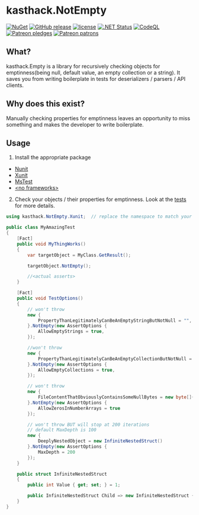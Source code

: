 # kasthack.NotEmpty


[![NuGet](https://img.shields.io/nuget/dt/kasthack.NotEmpty.Core.svg)](#)
[![GitHub release](https://img.shields.io/github/release/kasthack-labs/kasthack.NotEmpty.svg)](https://github.com/kasthack-labs/kasthack.NotEmpty/releases/latest)
[![license](https://img.shields.io/github/license/kasthack-labs/kasthack.NotEmpty.svg)](LICENSE)
[![.NET Status](https://github.com/kasthack-labs/kasthack.NotEmpty/workflows/.NET/badge.svg)](https://github.com/kasthack-labs/kasthack.NotEmpty/actions?query=workflow%3A.NET)
[![CodeQL](https://github.com/kasthack-labs/kasthack.NotEmpty/workflows/CodeQL/badge.svg)](https://github.com/kasthack-labs/kasthack.NotEmpty/actions?query=workflow%3ACodeQL)
[![Patreon pledges](https://img.shields.io/endpoint.svg?url=https%3A%2F%2Fshieldsio-patreon.vercel.app%2Fapi%3Fusername%3Dkasthack%26type%3Dpledges&style=flat)](https://patreon.com/kasthack)
[![Patreon patrons](https://img.shields.io/endpoint.svg?url=https%3A%2F%2Fshieldsio-patreon.vercel.app%2Fapi%3Fusername%3Dkasthack%26type%3Dpatrons&style=flat)](https://patreon.com/kasthack)

## What?

kasthack.Empty is a library for recursively checking objects for emptinness(being null, default value, an empty collection or a string). It saves you from writing boilerplate in tests for deserializers / parsers / API clients.

## Why does this exist?

Manually checking properties for emptinness leaves an opportunity to miss something and makes the developer to write boilerplate.

## Usage

1. Install the appropriate package

* [Nunit](https://www.nuget.org/packages/kasthack.NotEmpty.Nunit/)
* [Xunit](https://www.nuget.org/packages/kasthack.NotEmpty.Xunit/)
* [MsTest](https://www.nuget.org/packages/kasthack.NotEmpty.MsTest/)
* [&lt;no frameworks&gt;](https://www.nuget.org/packages/kasthack.NotEmpty.Raw/)

2. Check your objects / their properties for emptinness. Look at the <a href="src/kasthack.NotEmpty.Tests/NotEmptyTestBase.cs">tests</a> for more details.

````csharp
using kasthack.NotEmpty.Xunit;  // replace the namespace to match your test framework

public class MyAmazingTest
{
    [Fact]
    public void MyThingWorks()
    {
        var targetObject = MyClass.GetResult();

        targetObject.NotEmpty();

        //<actual asserts>
    }

    [Fact]
    public void TestOptions()
    {
        // won't throw
        new {
            PropertyThanLegitimatelyCanBeAnEmptyStringButNotNull = "",
        }.NotEmpty(new AssertOptions {
            AllowEmptyStrings = true,
        });

        //won't throw
        new {
            PropertyThanLegitimatelyCanBeAnEmptyCollectionButNotNull = new int[]{},
        }.NotEmpty(new AssertOptions {
            AllowEmptyCollections = true,
        });

        // won't throw
        new {
            FileContentThatObviouslyContainsSomeNullBytes = new byte[]{ 0 }
        }.NotEmpty(new AssertOptions {
            AllowZerosInNumberArrays = true
        });

        // won't throw BUT will stop at 200 iterations
        // default MaxDepth is 100
        new {
            DeeplyNestedObject = new InfiniteNestedStruct()
        }.NotEmpty(new AssertOptions {
            MaxDepth = 200
        });
    }

    public struct InfiniteNestedStruct
    {
        public int Value { get; set; } = 1;

        public InfiniteNestedStruct Child => new InfiniteNestedStruct { Value = this.Value + 1 };
    }
}
````
